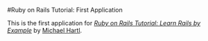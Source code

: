 #Ruby on Rails Tutorial: First Application 

This is the first application for
[*Ruby on Rails Tutorial: Learn Rails by Example*](http://railstutorial.org/)
by [Michael Hartl](http://michaelhartl.com/).